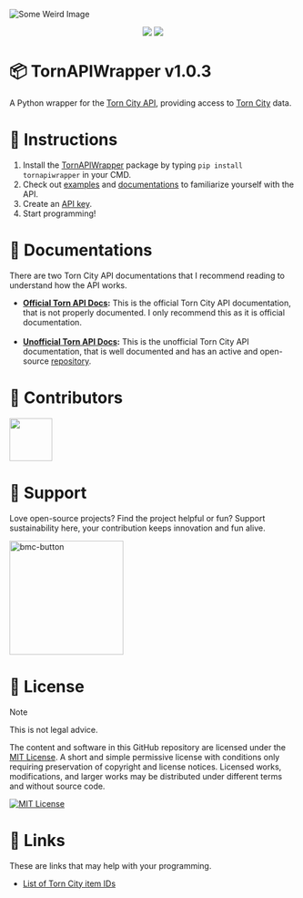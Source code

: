![Some Weird Image](https://github.com/cxdzc/TornAPIWrapper/assets/110936008/271aa9c8-280e-4fd9-be9e-cd8b88d53329)

<p align="center">
<a href="https://pypi.org/project/TornAPIWrapper/"><img src=https://img.shields.io/pypi/v/TornAPIWrapper.svg></a>
<a href="https://pypi.org/project/TornAPIWrapper/"><img src=https://img.shields.io/pypi/pyversions/TornAPIWrapper.svg></a>
</p>

# 📦 TornAPIWrapper v1.0.3
A Python wrapper for the [Torn City API](https://www.torn.com/api.html), providing access to [Torn City](https://www.torn.com) data.

# 📠 Instructions
1. Install the [TornAPIWrapper](https://pypi.org/project/TornAPIWrapper) package by typing `pip install tornapiwrapper` in your CMD.
2. Check out [examples](https://github.com/cxdzc/TornAPIWrapper/tree/main/Examples) and [documentations](https://github.com/cxdzc/TornAPIWrapper#-documentations) to familiarize yourself with the API.
3. Create an [API key](https://www.torn.com/preferences.php#tab=api).
4. Start programming!

# 📑 Documentations
There are two Torn City API documentations that I recommend reading to understand how the API works.

- **[Official Torn API Docs](https://www.torn.com/api.html):** This is the official Torn City API documentation, that is not properly documented. I only recommend this as it is official documentation.
<br><br>
- **[Unofficial Torn API Docs](https://tornapi.tornplayground.eu):** This is the unofficial Torn City API documentation, that is well documented and has an active and open-source [repository](https://github.com/Torn-Playground/tornapi-documentation).

# 💝 Contributors
<a href="https://github.com/cxdzc/tornapiwrapper/graphs/contributors">
  <img width="75" src="https://contrib.rocks/image?repo=cxdzc/tornapiwrapper"/>
</a>

# 💌 Support
Love open-source projects? Find the project helpful or fun? Support sustainability here, your contribution keeps innovation and fun alive.

<a rel="license" href="https://www.buymeacoffee.com/cxdzc"><img width="200" alt="bmc-button" src="https://github.com/cxdzc/TornAPIWrapper/assets/110936008/494a782f-e327-4d07-8821-e962f03842e4"></a>

# 📜 License
> [!NOTE]
> This is not legal advice.

The content and software in this GitHub repository are licensed under the [MIT License](https://github.com/cxdzc/TornAPIWrapper/blob/main/LICENSE). A short and simple permissive license with conditions only requiring preservation of copyright and license notices. Licensed works, modifications, and larger works may be distributed under different terms and without source code.

<a rel="license" href="https://github.com/cxdzc/TornAPIWrapper/blob/main/LICENSE"><img alt="MIT License" src="https://img.shields.io/badge/License-MIT-ab1436"/></a>

# 🔗 Links
These are links that may help with your programming.

- [List of Torn City item IDs](https://www.tornstats.com/items)